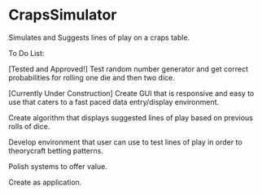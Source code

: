 # CrapsSimulator
Simulates and Suggests lines of play on a craps table.

To Do List:

[Tested and Approved!] Test random number generator and get correct probabilities for rolling one die and then two dice.

[Currently Under Construction] Create GUI that is responsive and easy to use that caters to a fast paced data entry/display environment.

Create algorithm that displays suggested lines of play based on previous rolls of dice.

Develop environment that user can use to test lines of play in order to theorycraft betting patterns.

Polish systems to offer value.

Create as application.
